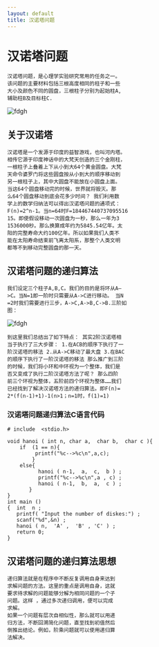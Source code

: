 ```yaml
---
layout: default
title: 汉诺塔问题
---
```


# 汉诺塔问题
    汉诺塔问题，是心理学实验研究常用的任务之一。
    该问题的主要材料包括三根高度相同的柱子和一些
    大小及颜色不同的圆盘，三根柱子分别为起始柱A,
    辅助柱B及目标柱C.
    
![fdgh](http://www.cssxt.com/uploadfile/2017/1128/20171128094439413.gif)

## 关于汉诺塔

    汉诺塔是一个发源于印度的益智游戏，也叫河内塔。
    相传它源于印度神话中的大梵天创造的三个金刚柱，
    一根柱子上叠着上下从小到大64个黄金圆盘。大梵
    天命令婆罗门将这些圆盘按从小到大的顺序移动到
    另一根柱子上，其中大圆盘不能放在小圆盘上面。
    当这64个圆盘移动完的时候，世界就将毁灭。那
    么64个圆盘移动到底会花多少时间？ 我们利用数
    学上的数学归纳法可以得出汉诺塔问题的通项式：
    F(n)=2^n-1。当n=64时F=184467440737095516
    15。即使假设移动一次圆盘为一秒，那么一年为3
    1536000秒。那么换算成年约为5845.54亿年。太
    阳的完整寿命大约100亿年。所以如果我们人类不
    能在太阳寿命结束前飞离太阳系，那整个人类文明 
    都等不到移动完整圆盘的那一天。                                                              

## 汉诺塔问题的递归算法

    我们设定三个柱子A,B,C。我们的目的是将环从A–
    >C。当N=1即一阶时只需要从A->C进行移动。 当N
    =2时我们需要进行三步，A->C,A->B,C->B.三阶如
    图：

![fdgh](https://ss0.bdstatic.com/70cFuHSh_Q1YnxGkpoWK1HF6hhy/it/u=117205958,374324402&fm=26&gp=0.jpg)
   
    到这里我们总结出了如下特点： 其实2阶汉诺塔相
    当于执行了三大步骤： 1.在ACB的顺序下执行了一
    阶汉诺塔的移法 2.从A->C移动了最大盘 3.在BAC
    的顺序下执行了一阶汉诺塔的移法 那么推广到三阶
    的时候，我们将小环和中环视为一个整体，我们是
    否又变成了执行二阶汉诺塔方法了呢？ 那么四阶
    前三个环视为整体，五阶前四个环视为整体……我们
    已经找到了解决汉诺塔方法的递归算法。即F(n)=
    2*(f(n-1)+1)-1(n>1；n=1时，f(1)=1)

### 汉诺塔问题递归算法C语言代码 
    # include  <stdio.h>

    void hanoi ( int n, char a,  char b,  char c ){  
        if  (1 == n){
             printf("%c-->%c\n",a,c);
            }
        else{
              hanoi ( n-1,  a,  c,  b ) ;                 
              printf("%c-->%c\n",a , c) ;              
              hanoi ( n-1,  b,  a,  c ) ;                  
           }
    }
    int main ()
    {  int  n ;
       printf( "Input the number of diskes:") ;
       scanf("%d",&n) ;
       hanoi ( n,  'A' ,  'B' , 'C' ) ;
       return 0;
    }
## 汉诺塔问题的递归算法思想
    
    递归算法就是在程序中不断反复调用自身来达到
    求解问题的方法。这里的重点是调用自身，这就
    要求待求解的问题能够分解为相同问题的一个子
    问题。这样 ，通过多次递归调用，便可以完成
    求解。
    如果一个问题有层次自相似性，那么就可以用递
    归方法，不断回溯简化问题，直至找到初值然后
    倒推出结论。例如，阶乘问题就可以使用递归算
    法解决。
    